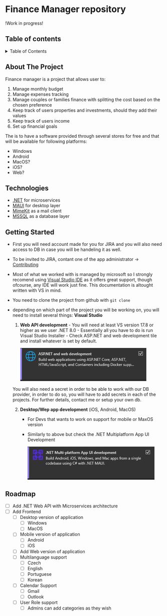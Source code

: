 # Finance Manager repository

!Work in progress!

## Table of contents

<details>
  <summary>Table of Contents</summary>
  <ol>
    <li><a href="#about-the-project">About the project</a></li>
    <li><a href="#technologies">Technologies</a></li>
    <li><a href="#getting-started">Getting Started</a></li>
    <li><a href="#roadmap">Roadmap</a></li>
    <li><a href="#contact">Contact</a></li>
  </ol>
</details>

## About The Project

Finance manager is a project that allows user to:

1.  Manage monthly budget
2.  Manage expenses tracking
3.  Manage couples or families finance with splitting the cost based on the chosen preference
4.  Keep track of users properties and investments, should they add their values
5.  Keep track of users income
6.  Set up financial goals

The is to have a software provided through several stores for free and that will be available for following platforms:

- Windows
- Android
- MacOS?
- iOS?
- Web?

## Technologies

- [.NET](https://dotnet.microsoft.com/en-us/) for microservices
- [MAUI](https://dotnet.microsoft.com/en-us/apps/maui) for desktop layer
- [MimeKit](https://mimekit.net/) as a mail client
- [MSSQL](https://www.mssql.cz/) as a database layer

## Getting Started

- First you will need account made for you for JIRA and you will also need access to DB in case you will be handeling it as well.
- To be invited to JIRA, contant one of the app administrator -> <a href="#contributing">Contributing</a>
- Most of what we worked with is managed by microsoft so I strongly recomend using [Visual Studio IDE](https://visualstudio.microsoft.com/) as it offers great support, though ofcourse, any IDE will work just fine. This documentation is altought written with VS in mind.
- You need to clone the project from github with `git clone`
- depending on which part of the project you will be working on, you will need to install several things:
  <strong>Visual Studio</strong>

  1.  <strong>Web API development</strong> - You will need at least VS version 17.8 or higher as we user .NET 8.0 - Essentially all you have to do is run Visual Studio Installer - Check ASP.NET and web development tile and install whatever is set by default.

      ![web api tab](assets/images/web-api-development.png)

  You will also need a secret in order to be able to work with our DB provider, in order to do so, you will have to add secrets in each of the projects. For further details, contact me or setup your own db.

  2.  <strong>Desktop/Wep app development</strong> (iOS, Android, MacOS)

      - For Devs that wants to work on support for mobile or MaxOS version
      - Similarly to above but check the .NET Multiplatform App UI Development

        ![multiplatform app tab](assets/images/multiplatform-tab.png)

## Roadmap
- [ ] Add .NET Web API with Microservices architecture
- [ ] Add Frontend
  - [ ] Desktop version of application
    - [ ] Windows
    - [ ] MacOS
  - [ ] Mobile version of application
    - [ ] Android
    - [ ] iOS
  - [ ] Add Web version of application
  - [ ] Multilanguage support
    - [ ] Czech
    - [ ] English
    - [ ] Portuguese
    - [ ] Korean
  - [ ] Calendar Support
    - [ ] Gmail
    - [ ] Outlook
  - [ ] User Role support
    - [ ] Admins can add categories as they wish
